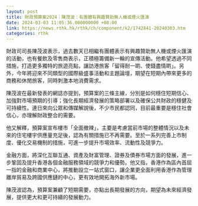 ```yaml
---
layout: post
title: 財政預算案2024｜陳茂波：有團體有興趣贊助無人機或煙火匯演
date: 2024-03-03 11:05:36.000000000 +08:00
link: https://news.rthk.hk/rthk/ch/component/k2/1742841-20240303.htm
categories: rthk
---
```


財政司司長陳茂波表示，過去數天已相繼有團體表示有興趣贊助無人機或煙火匯演的活動，也有餐飲及零售商表示，正積極籌備新一輪的宣傳活動。他希望透過不同措施，打造更多獨特的旅遊亮點，讓訪港旅客「留得耐一啲、使錢盡情啲」。另外，今年將迎來不同類型的國際級盛事活動和主題論壇，期望在短期內帶來更多的商務和休閒旅客，同時刺激本地消費需求。

陳茂波在最新發表的網誌亦提到，預算案的三條主線，分別是如何穩住短期信心、加強對市場預期的引導；強化長期經濟發展的策略部署以及確保公共財政的穩健及可持續性。連日來向公眾和傳媒解說後，不少市民都認同，目前最重要是穩住社會信心，亦理解財政整合的需要。

他又解釋，預算案宣布樓市「全面撤辣」，主要是考慮當前市場的整體情況以及未來的住宅樓宇供應量充足後，認為有關措施已不再需要。至於一系列完善上市制度、優化交易機制的措施，可進一步提升市場效率、流動性及競爭力。

金融方面，將深化互聯互通、資產及財富管理、證券及債券市場方面的發展，進一步鞏固及提升香港各個金融服務領域的競爭力和優勢。他又指，香港作為區內首屈一指的金融和商業中心，將推動設立一站式窗口，讓企業更全面利用香港作為管理離岸貿易及跨國供應鏈的中心，更有效地開拓海外新市場。

陳茂波認為，預算案兼顧了短期需要，亦點出長期發展的方向，期望為未來經濟發展，提供更大和更可持續的發展動力。
